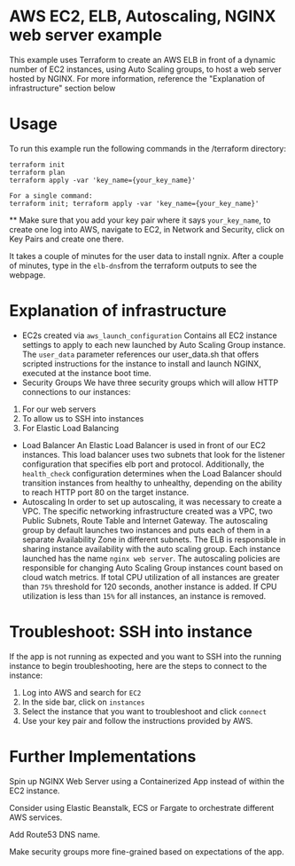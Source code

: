 # AWS EC2, ELB, Autoscaling, NGINX web server example
This example uses Terraform to create an AWS ELB in front of a dynamic number of EC2 instances, using Auto Scaling groups, to host a web server hosted by NGINX. For more information, reference the "Explanation of infrastructure" section below


# Usage
To run this example run the following commands in the /terraform directory:
```
terraform init
terraform plan
terraform apply -var 'key_name={your_key_name}'

For a single command:
terraform init; terraform apply -var 'key_name={your_key_name}'
```
** Make sure that you add your key pair where it says `your_key_name`, to create one log into AWS, navigate to EC2, in Network and Security, click on Key Pairs and create one there.

It takes a couple of minutes for the user data to install ngnix. After a couple of minutes, type in the `elb-dns`from the terraform outputs to see the webpage.

# Explanation of infrastructure
- EC2s created via `aws_launch_configuration`
Contains all EC2 instance settings to apply to each new launched by Auto Scaling Group instance. The `user_data` parameter references our user_data.sh that offers scripted instructions for the instance to install and launch NGINX, executed at the instance boot time.
- Security Groups
We have three security groups which will allow HTTP connections to our instances:
1) For our web servers
2) To allow us to SSH into instances
3) For Elastic Load Balancing
- Load Balancer
An Elastic Load Balancer is used in front of our EC2 instances. This load balancer uses two subnets that look for the listener configuration that specifies elb port and protocol. Additionally, the `health_check` configuration determines when the Load Balancer should transition instances from healthy to unhealthy, depending on the ability to reach HTTP port 80 on the target instance.
- Autoscaling
In order to set up autoscaling, it was necessary to create a VPC. The specific networking infrastructure created was a VPC, two Public Subnets, Route Table and Internet Gateway. The autoscaling group by default launches two instances and puts each of them in a separate Availability Zone in different subnets. The ELB is responsible in sharing instance availability with the auto scaling group. Each instance launched has the name `nginx web server`. 
The autoscaling policies are responsible for changing Auto Scaling Group instances count based on cloud watch metrics. If total CPU utilization of all instances are greater than `75%` threshold for 120 seconds, another instance is added. If CPU utilization is less than `15%` for all instances, an instance is removed.

# Troubleshoot: SSH into instance
If the app is not running as expected and you want to SSH into the running instance to begin troubleshooting, here are the steps to connect to the instance:
1) Log into AWS and search for `EC2`
2) In the side bar, click on `instances`
3) Select the instance that you want to troubleshoot and click `connect`
4) Use your key pair and follow the instructions provided by AWS.


# Further Implementations
Spin up NGINX Web Server using a Containerized App instead of within the EC2 instance.

Consider using Elastic Beanstalk, ECS or Fargate to orchestrate different AWS services. 

Add Route53 DNS name.

Make security groups more fine-grained based on expectations of the app.
